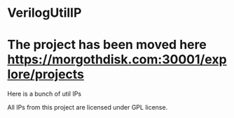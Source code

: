 # VerilogUtilIP

# The project has been moved here https://morgothdisk.com:30001/explore/projects

Here is a bunch of util IPs

All IPs from this project are licensed under GPL license.
